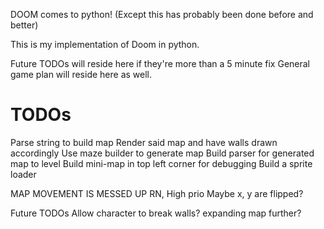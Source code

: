 DOOM comes to python!
(Except this has probably been done before and better)

This is my implementation of Doom in python.

Future TODOs will reside here if they're more than a 5 minute fix
General game plan will reside here as well.


# TODOs
Parse string to build map
Render said map and have walls drawn accordingly
Use maze builder to generate map
Build parser for generated map to level
Build mini-map in top left corner for debugging
Build a sprite loader

MAP MOVEMENT IS MESSED UP RN, High prio
Maybe x, y are flipped?



Future TODOs
Allow character to break walls? expanding map further?